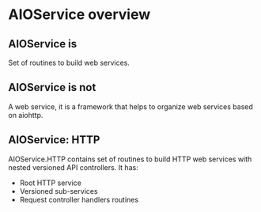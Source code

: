 AIOService overview
===================

AIOService is
-------------

Set of routines to build web services.


AIOService is not
-----------------

A web service, it is a framework that helps to organize web services based on aiohttp.


AIOService: HTTP
----------------

AIOService.HTTP contains set of routines to build HTTP web services with nested versioned API controllers.
It has:

* Root HTTP service
* Versioned sub-services
* Request controller handlers routines
